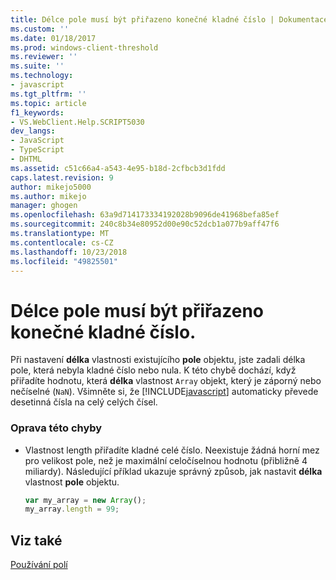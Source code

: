 ```yaml
---
title: Délce pole musí být přiřazeno konečné kladné číslo | Dokumentace společnosti Microsoft
ms.custom: ''
ms.date: 01/18/2017
ms.prod: windows-client-threshold
ms.reviewer: ''
ms.suite: ''
ms.technology:
- javascript
ms.tgt_pltfrm: ''
ms.topic: article
f1_keywords:
- VS.WebClient.Help.SCRIPT5030
dev_langs:
- JavaScript
- TypeScript
- DHTML
ms.assetid: c51c66a4-a543-4e95-b18d-2cfbcb3d1fdd
caps.latest.revision: 9
author: mikejo5000
ms.author: mikejo
manager: ghogen
ms.openlocfilehash: 63a9d714173334192028b9096de41968befa85ef
ms.sourcegitcommit: 240c8b34e80952d00e90c52dcb1a077b9aff47f6
ms.translationtype: MT
ms.contentlocale: cs-CZ
ms.lasthandoff: 10/23/2018
ms.locfileid: "49825501"
---
```

# <a name="array-length-must-be-assigned-a-finite-positive-number"></a>Délce pole musí být přiřazeno konečné kladné číslo.
Při nastavení **délka** vlastnosti existujícího **pole** objektu, jste zadali délka pole, která nebyla kladné číslo nebo nula. K této chybě dochází, když přiřadíte hodnotu, která **délka** vlastnost `Array` objekt, který je záporný nebo nečíselné (`NaN`). Všimněte si, že [!INCLUDE[javascript](../../javascript/includes/javascript-md.md)] automaticky převede desetinná čísla na celý celých čísel.  
  
### <a name="to-correct-this-error"></a>Oprava této chyby  
  
-   Vlastnost length přiřadíte kladné celé číslo. Neexistuje žádná horní mez pro velikost pole, než je maximální celočíselnou hodnotu (přibližně 4 miliardy). Následující příklad ukazuje správný způsob, jak nastavit **délka** vlastnost **pole** objektu.  
  
    ```JavaScript  
    var my_array = new Array();  
    my_array.length = 99;  
    ```  
  
## <a name="see-also"></a>Viz také  
 [Používání polí](../../javascript/advanced/using-arrays-javascript.md)